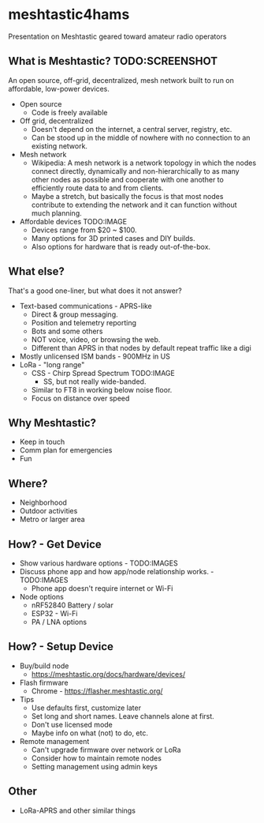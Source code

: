 # meshtastic4hams
Presentation on Meshtastic geared toward amateur radio operators

## What is Meshtastic? TODO:SCREENSHOT
An open source, off-grid, decentralized, mesh network built to run on affordable, low-power devices.

* Open source
    * Code is freely available
* Off grid, decentralized
    * Doesn't depend on the internet, a central server, registry, etc.
    * Can be stood up in the middle of nowhere with no connection to an existing network.
* Mesh network
    * Wikipedia: A mesh network is a network topology in which the nodes connect directly, dynamically and non-hierarchically to as many other nodes as possible and cooperate with one another to efficiently route data to and from clients.
    * Maybe a stretch, but basically the focus is that most nodes contribute to extending the network and it can function without much planning.
* Affordable devices TODO:IMAGE
    * Devices range from $20 ~ $100.
    * Many options for 3D printed cases and DIY builds.
    * Also options for hardware that is ready out-of-the-box.

## What else?
That's a good one-liner, but what does it not answer?

* Text-based communications - APRS-like
    * Direct & group messaging.
    * Position and telemetry reporting
    * Bots and some others
    * NOT voice, video, or browsing the web.
    * Different than APRS in that nodes by default repeat traffic like a digi
* Mostly unlicensed ISM bands - 900MHz in US
* LoRa - "long range"
    * CSS - Chirp Spread Spectrum  TODO:IMAGE
        * SS, but not really wide-banded.
    * Similar to FT8 in working below noise floor.
    * Focus on distance over speed

## Why Meshtastic?
* Keep in touch
* Comm plan for emergencies
* Fun

## Where?
* Neighborhood
* Outdoor activities
* Metro or larger area

## How? - Get Device
* Show various hardware options - TODO:IMAGES
* Discuss phone app and how app/node relationship works. - TODO:IMAGES
    * Phone app doesn't require internet or Wi-Fi
* Node options
    * nRF52840 Battery / solar
    * ESP32 - Wi-Fi
    * PA / LNA options

## How? - Setup Device
* Buy/build node
    * https://meshtastic.org/docs/hardware/devices/
* Flash firmware
    * Chrome - https://flasher.meshtastic.org/
* Tips
    * Use defaults first, customize later
    * Set long and short names. Leave channels alone at first.
    * Don't use licensed mode
    * Maybe info on what (not) to do, etc.
* Remote management
    * Can't upgrade firmware over network or LoRa
    * Consider how to maintain remote nodes
    * Setting management using admin keys

## Other
* LoRa-APRS and other similar things
